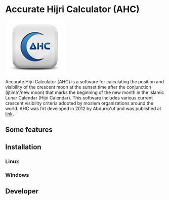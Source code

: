 # Accurate Hijri Calculator (AHC)

![image1](ahc_logo.png)

Accurate Hijri Calculator (AHC) is a software for calculating the position and visibility of the crescent moon at the sunset time after the conjunction (ijtima'/new moon) that marks the beginning of the new month in the Islamic Lunar Calendar (Hijri Calendar). This software includes various current crescent visibility criteria adopted by moslem organizations around the world. AHC was firt developed in 2012 by Abdurro'uf and was published at [link](https://fi.ub.ac.id/kemahasiswaan-alumni/keorganisasian/tim-astronomi-fisika/accurate-hijri-calculator-2-2/).  

## Some features


## Installation

### Linux

### Windows

## Developer
